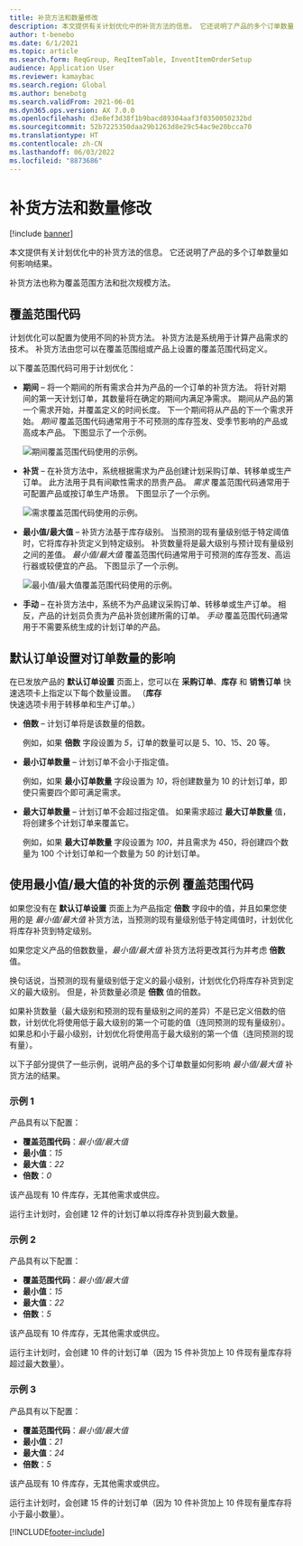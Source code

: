 ```yaml
---
title: 补货方法和数量修改
description: 本文提供有关计划优化中的补货方法的信息。 它还说明了产品的多个订单数量如何影响结果。
author: t-benebo
ms.date: 6/1/2021
ms.topic: article
ms.search.form: ReqGroup, ReqItemTable, InventItemOrderSetup
audience: Application User
ms.reviewer: kamaybac
ms.search.region: Global
ms.author: benebotg
ms.search.validFrom: 2021-06-01
ms.dyn365.ops.version: AX 7.0.0
ms.openlocfilehash: d3e8ef3d38f1b9bacd89304aaf3f0350050232bd
ms.sourcegitcommit: 52b7225350daa29b1263d8e29c54ac9e20bcca70
ms.translationtype: HT
ms.contentlocale: zh-CN
ms.lasthandoff: 06/03/2022
ms.locfileid: "8873686"
---
```

# <a name="replenishment-methods-and-quantity-modification"></a>补货方法和数量修改

[!include [banner](../../includes/banner.md)]

本文提供有关计划优化中的补货方法的信息。 它还说明了产品的多个订单数量如何影响结果。

补货方法也称为覆盖范围方法和批次规模方法。

## <a name="coverage-codes"></a>覆盖范围代码

计划优化可以配置为使用不同的补货方法。 补货方法是系统用于计算产品需求的技术。 补货方法由您可以在覆盖范围组或产品上设置的覆盖范围代码定义。

以下覆盖范围代码可用于计划优化：

- **期间** – 将一个期间的所有需求合并为产品的一个订单的补货方法。 将针对期间的第一天计划订单，其数量将在确定的期间内满足净需求。 期间从产品的第一个需求开始，并覆盖定义的时间长度。 下一个期间将从产品的下一个需求开始。 *期间* 覆盖范围代码通常用于不可预测的库存签发、受季节影响的产品或高成本产品。 下图显示了一个示例。

    ![期间覆盖范围代码使用的示例。](./media/coverage-code-period.png "期间覆盖范围代码使用的示例")

- **补货** – 在补货方法中，系统根据需求为产品创建计划采购订单、转移单或生产订单。 此方法用于具有间歇性需求的昂贵产品。 *需求* 覆盖范围代码通常用于可配置产品或按订单生产场景。 下图显示了一个示例。

    ![需求覆盖范围代码使用的示例。](./media/coverage-code-requirement.png "需求覆盖范围代码使用的示例")

- **最小值/最大值** – 补货方法基于库存级别。 当预测的现有量级别低于特定阈值时，它将库存补货定义到特定级别。 补货数量将是最大级别与预计现有量级别之间的差值。 *最小值/最大值* 覆盖范围代码通常用于可预测的库存签发、高运行器或较便宜的产品。 下图显示了一个示例。

    ![最小值/最大值覆盖范围代码使用的示例。](./media/coverage-code-min-max.png "最小值/最大值覆盖范围代码使用的示例")

- **手动** – 在补货方法中，系统不为产品建议采购订单、转移单或生产订单。 相反，产品的计划员负责为产品补货创建所需的订单。 *手动* 覆盖范围代码通常用于不需要系统生成的计划订单的产品。

## <a name="impact-of-the-order-quantity-from-default-order-settings"></a>默认订单设置对订单数量的影响

在已发放产品的 **默认订单设置** 页面上，您可以在 **采购订单**、**库存** 和 **销售订单** 快速选项卡上指定以下每个数量设置。 （**库存** 快速选项卡用于转移单和生产订单。）

- **倍数** – 计划订单将是该数量的倍数。

    例如，如果 **倍数** 字段设置为 *5*，订单的数量可以是 5、10、15、20 等。

- **最小订单数量** – 计划订单不会小于指定值。

    例如，如果 **最小订单数量** 字段设置为 *10*，将创建数量为 10 的计划订单，即使只需要四个即可满足需求。

- **最大订单数量** – 计划订单不会超过指定值。 如果需求超过 **最大订单数量** 值，将创建多个计划订单来覆盖它。

    例如，如果 **最大订单数量** 字段设置为 *100*，并且需求为 450，将创建四个数量为 100 个计划订单和一个数量为 50 的计划订单。

## <a name="examples-of-replenishment-that-use-the-minmax-coverage-code"></a>使用最小值/最大值的补货的示例 覆盖范围代码

如果您没有在 **默认订单设置** 页面上为产品指定 **倍数** 字段中的值，并且如果您使用的是 *最小值/最大值* 补货方法，当预测的现有量级别低于特定阈值时，计划优化将库存补货到特定级别。

如果您定义产品的倍数数量，*最小值/最大值* 补货方法将更改其行为并考虑 **倍数** 值。

换句话说，当预测的现有量级别低于定义的最小级别，计划优化仍将库存补货到定义的最大级别。 但是，补货数量必须是 **倍数** 值的倍数。

如果补货数量（最大级别和预测的现有量级别之间的差异）不是已定义倍数的倍数，计划优化将使用低于最大级别的第一个可能的值（连同预测的现有量级别）。 如果总和小于最小级别，计划优化将使用高于最大级别的第一个值（连同预测的现有量）。

以下子部分提供了一些示例，说明产品的多个订单数量如何影响 *最小值/最大值* 补货方法的结果。

### <a name="example-1"></a>示例 1

产品具有以下配置：

- **覆盖范围代码**：*最小值/最大值*
- **最小值**：*15*
- **最大值**：*22*
- **倍数**：*0*

该产品现有 10 件库存，无其他需求或供应。

运行主计划时，会创建 12 件的计划订单以将库存补货到最大数量。

### <a name="example-2"></a>示例 2

产品具有以下配置：

- **覆盖范围代码**：*最小值/最大值*
- **最小值**：*15*
- **最大值**：*22*
- **倍数**：*5*

该产品现有 10 件库存，无其他需求或供应。

运行主计划时，会创建 10 件的计划订单（因为 15 件补货加上 10 件现有量库存将超过最大数量）。

### <a name="example-3"></a>示例 3

产品具有以下配置：

- **覆盖范围代码**：*最小值/最大值*
- **最小值**：*21*
- **最大值**：*24*
- **倍数**：*5*

该产品现有 10 件库存，无其他需求或供应。

运行主计划时，会创建 15 件的计划订单（因为 10 件补货加上 10 件现有量库存将小于最小数量）。

[!INCLUDE[footer-include](../../../includes/footer-banner.md)]
